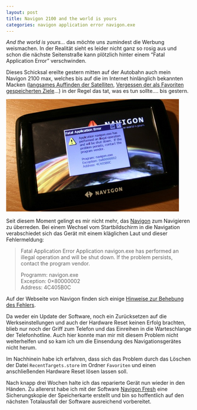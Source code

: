 ```yaml
---
layout: post
title: Navigon 2100 and the world is yours
categories: navigon application error navigon.exe
---
```


_And the world is yours…_ das möchte uns zumindest die Werbung weismachen. In der Realität sieht es leider nicht ganz so rosig aus und schon die nächste Seitenstraße kann plötzlich hinter einem “Fatal Application Error” verschwinden.

Dieses Schicksal ereilte gestern mitten auf der Autobahn auch mein Navigon 2100 max, welches bis auf die im Internet hinlänglich bekannten Macken ([langsames Auffinden der Satelliten](http://www.ciao.de/Navigon_2110_MAX__Test_8494724), [Vergessen der als Favoriten gespeicherten Ziele](http://forum.pocketnavigation.de/forum1000221-mobilenavigator-7-xx-pna/1138630-7-4-3-ist-da-was-ist-anders/#post2305406)…) in der Regel das tat, was es tun sollte…. bis gestern.

![Fatal Application Error](/images/2009-11-12/img_2607.jpg)

Seit diesem Moment gelingt es mir nicht mehr, das [Navigon](http://www.navigon.com) zum Navigieren zu überreden. Bei einem Wechsel vom Startbildschirm in die Navigation verabschiedet sich das Gerät mit einem kläglichen Laut und dieser Fehlermeldung:

> Fatal Application Error
> Application navigon.exe has performed an illegal operation and will be shut down. If the problem persists, contact the program vendor.
> 
> Programm: navigon.exe<br/>
> Exception: 0×80000002<br/>
> Address: 4C405B0C<br/>

Auf der Webseite von Navigon finden sich einige [Hinweise zur Behebung des Fehlers](http://www.navigon.com/portal/de/kundenservice/faq.html?id=1824&content_identifier=faq&page=1&faqTopic=Fatal%20application%20error).

Da weder ein Update der Software, noch ein Zurücksetzen auf die Werkseinstellungen und auch der Hardware Reset keinen Erfolg brachten, blieb nur noch der Griff zum Telefon und das Einreihen in die Warteschlange der Telefonhotline. Auch hier konnte man mir mit diesem Problem nicht weiterhelfen und so kam ich um die Einsendung des Navigationsgerätes nicht herum.

Im Nachhinein habe ich erfahren, dass sich das Problem durch das Löschen der Datei `RecentTargets.store` im Ordner `Favoriten` und einen anschließenden Hardware Reset lösen lassen soll.

Nach knapp drei Wochen halte ich das reparierte Gerät nun wieder in den Händen. Zu allererst habe ich mit der Software [Navigon Fresh](http://www.navigon.com/portal/de/karten_services/fresh.html) eine Sicherungskopie der Speicherkarte erstellt und bin so hoffentlich auf den nächsten Totalausfall der Software ausreichend vorbereitet.
